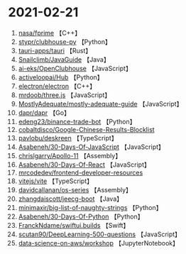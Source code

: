 # 2021-02-21

1. [nasa/fprime](https://github.com/nasa/fprime) 【C++】
2. [stypr/clubhouse-py](https://github.com/stypr/clubhouse-py) 【Python】
3. [tauri-apps/tauri](https://github.com/tauri-apps/tauri) 【Rust】
4. [Snailclimb/JavaGuide](https://github.com/Snailclimb/JavaGuide) 【Java】
5. [ai-eks/OpenClubhouse](https://github.com/ai-eks/OpenClubhouse) 【JavaScript】
6. [activeloopai/Hub](https://github.com/activeloopai/Hub) 【Python】
7. [electron/electron](https://github.com/electron/electron) 【C++】
8. [mrdoob/three.js](https://github.com/mrdoob/three.js) 【JavaScript】
9. [MostlyAdequate/mostly-adequate-guide](https://github.com/MostlyAdequate/mostly-adequate-guide) 【JavaScript】
10. [dapr/dapr](https://github.com/dapr/dapr) 【Go】
11. [edeng23/binance-trade-bot](https://github.com/edeng23/binance-trade-bot) 【Python】
12. [cobaltdisco/Google-Chinese-Results-Blocklist](https://github.com/cobaltdisco/Google-Chinese-Results-Blocklist) 
13. [pavlobu/deskreen](https://github.com/pavlobu/deskreen) 【TypeScript】
14. [Asabeneh/30-Days-Of-JavaScript](https://github.com/Asabeneh/30-Days-Of-JavaScript) 【JavaScript】
15. [chrislgarry/Apollo-11](https://github.com/chrislgarry/Apollo-11) 【Assembly】
16. [Asabeneh/30-Days-Of-React](https://github.com/Asabeneh/30-Days-Of-React) 【JavaScript】
17. [mrcodedev/frontend-developer-resources](https://github.com/mrcodedev/frontend-developer-resources) 
18. [vitejs/vite](https://github.com/vitejs/vite) 【TypeScript】
19. [davidcallanan/os-series](https://github.com/davidcallanan/os-series) 【Assembly】
20. [zhangdaiscott/jeecg-boot](https://github.com/zhangdaiscott/jeecg-boot) 【Java】
21. [minimaxir/big-list-of-naughty-strings](https://github.com/minimaxir/big-list-of-naughty-strings) 【Python】
22. [Asabeneh/30-Days-Of-Python](https://github.com/Asabeneh/30-Days-Of-Python) 【Python】
23. [FranckNdame/swiftui.builds](https://github.com/FranckNdame/swiftui.builds) 【Swift】
24. [scutan90/DeepLearning-500-questions](https://github.com/scutan90/DeepLearning-500-questions) 【JavaScript】
25. [data-science-on-aws/workshop](https://github.com/data-science-on-aws/workshop) 【JupyterNotebook】
